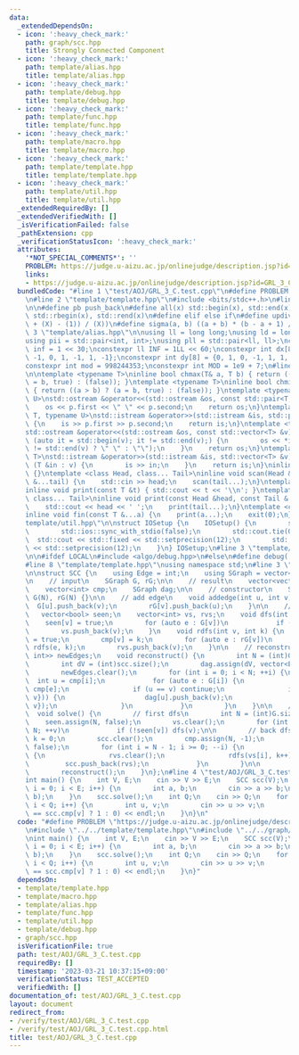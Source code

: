 ```yaml
---
data:
  _extendedDependsOn:
  - icon: ':heavy_check_mark:'
    path: graph/scc.hpp
    title: Strongly Connected Component
  - icon: ':heavy_check_mark:'
    path: template/alias.hpp
    title: template/alias.hpp
  - icon: ':heavy_check_mark:'
    path: template/debug.hpp
    title: template/debug.hpp
  - icon: ':heavy_check_mark:'
    path: template/func.hpp
    title: template/func.hpp
  - icon: ':heavy_check_mark:'
    path: template/macro.hpp
    title: template/macro.hpp
  - icon: ':heavy_check_mark:'
    path: template/template.hpp
    title: template/template.hpp
  - icon: ':heavy_check_mark:'
    path: template/util.hpp
    title: template/util.hpp
  _extendedRequiredBy: []
  _extendedVerifiedWith: []
  _isVerificationFailed: false
  _pathExtension: cpp
  _verificationStatusIcon: ':heavy_check_mark:'
  attributes:
    '*NOT_SPECIAL_COMMENTS*': ''
    PROBLEM: https://judge.u-aizu.ac.jp/onlinejudge/description.jsp?id=GRL_3_C
    links:
    - https://judge.u-aizu.ac.jp/onlinejudge/description.jsp?id=GRL_3_C
  bundledCode: "#line 1 \"test/AOJ/GRL_3_C.test.cpp\"\n#define PROBLEM \"https://judge.u-aizu.ac.jp/onlinejudge/description.jsp?id=GRL_3_C\"\
    \n#line 2 \"template/template.hpp\"\n#include <bits/stdc++.h>\n#line 3 \"template/macro.hpp\"\
    \n\n#define pb push_back\n#define all(x) std::begin(x), std::end(x)\n#define rall(x)\
    \ std::rbegin(x), std::rend(x)\n#define elif else if\n#define updiv(N, X) (((N)\
    \ + (X) - (1)) / (X))\n#define sigma(a, b) ((a + b) * (b - a + 1) / 2)\n#line\
    \ 3 \"template/alias.hpp\"\n\nusing ll = long long;\nusing ld = long double;\n\
    using pii = std::pair<int, int>;\nusing pll = std::pair<ll, ll>;\nconstexpr int\
    \ inf = 1 << 30;\nconstexpr ll INF = 1LL << 60;\nconstexpr int dx[8] = {1, 0,\
    \ -1, 0, 1, -1, 1, -1};\nconstexpr int dy[8] = {0, 1, 0, -1, 1, 1, -1, -1};\n\
    constexpr int mod = 998244353;\nconstexpr int MOD = 1e9 + 7;\n#line 3 \"template/func.hpp\"\
    \n\ntemplate <typename T>\ninline bool chmax(T& a, T b) { return ((a < b) ? (a\
    \ = b, true) : (false)); }\ntemplate <typename T>\ninline bool chmin(T& a, T b)\
    \ { return ((a > b) ? (a = b, true) : (false)); }\ntemplate <typename T, typename\
    \ U>\nstd::ostream &operator<<(std::ostream &os, const std::pair<T, U> &p) {\n\
    \    os << p.first << \" \" << p.second;\n    return os;\n}\ntemplate <typename\
    \ T, typename U>\nstd::istream &operator>>(std::istream &is, std::pair<T, U> &p)\
    \ {\n    is >> p.first >> p.second;\n    return is;\n}\ntemplate <typename T>\n\
    std::ostream &operator<<(std::ostream &os, const std::vector<T> &v) {\n    for\
    \ (auto it = std::begin(v); it != std::end(v);) {\n        os << *it << ((++it)\
    \ != std::end(v) ? \" \" : \"\");\n    }\n    return os;\n}\ntemplate <typename\
    \ T>\nstd::istream &operator>>(std::istream &is, std::vector<T> &v) {\n    for\
    \ (T &in : v) {\n        is >> in;\n    }\n    return is;\n}\ninline void scan()\
    \ {}\ntemplate <class Head, class... Tail>\ninline void scan(Head &head, Tail\
    \ &...tail) {\n    std::cin >> head;\n    scan(tail...);\n}\ntemplate <class T>\n\
    inline void print(const T &t) { std::cout << t << '\\n'; }\ntemplate <class Head,\
    \ class... Tail>\ninline void print(const Head &head, const Tail &...tail) {\n\
    \    std::cout << head << ' ';\n    print(tail...);\n}\ntemplate <class... T>\n\
    inline void fin(const T &...a) {\n    print(a...);\n    exit(0);\n}\n#line 3 \"\
    template/util.hpp\"\n\nstruct IOSetup {\n    IOSetup() {\n        std::cin.tie(nullptr);\n\
    \        std::ios::sync_with_stdio(false);\n        std::cout.tie(0);\n      \
    \  std::cout << std::fixed << std::setprecision(12);\n        std::cerr << std::fixed\
    \ << std::setprecision(12);\n    }\n} IOSetup;\n#line 3 \"template/debug.hpp\"\
    \n\n#ifdef LOCAL\n#include <algo/debug.hpp>\n#else\n#define debug(...)\n#endif\n\
    #line 8 \"template/template.hpp\"\nusing namespace std;\n#line 3 \"graph/scc.hpp\"\
    \n\nstruct SCC {\n    using Edge = int;\n    using SGraph = vector<vector<Edge>>;\n\
    \n    // input\n    SGraph G, rG;\n\n    // result\n    vector<vector<int>> scc;\n\
    \    vector<int> cmp;\n    SGraph dag;\n\n    // constructor\n    SCC(int N) :\
    \ G(N), rG(N) {}\n\n    // add edge\n    void addedge(int u, int v) {\n      \
    \  G[u].push_back(v);\n        rG[v].push_back(u);\n    }\n\n    // decomp\n \
    \   vector<bool> seen;\n    vector<int> vs, rvs;\n    void dfs(int v) {\n    \
    \    seen[v] = true;\n        for (auto e : G[v])\n            if (!seen[e]) dfs(e);\n\
    \        vs.push_back(v);\n    }\n    void rdfs(int v, int k) {\n        seen[v]\
    \ = true;\n        cmp[v] = k;\n        for (auto e : rG[v])\n            if (!seen[e])\
    \ rdfs(e, k);\n        rvs.push_back(v);\n    }\n\n    // reconstruct\n    set<pair<int,\
    \ int>> newEdges;\n    void reconstruct() {\n        int N = (int)G.size();\n\
    \        int dV = (int)scc.size();\n        dag.assign(dV, vector<Edge>());\n\
    \        newEdges.clear();\n        for (int i = 0; i < N; ++i) {\n          \
    \  int u = cmp[i];\n            for (auto e : G[i]) {\n                int v =\
    \ cmp[e];\n                if (u == v) continue;\n                if (!newEdges.count({u,\
    \ v})) {\n                    dag[u].push_back(v);\n                    newEdges.insert({u,\
    \ v});\n                }\n            }\n        }\n    }\n\n    // main\n  \
    \  void solve() {\n        // first dfs\n        int N = (int)G.size();\n    \
    \    seen.assign(N, false);\n        vs.clear();\n        for (int v = 0; v <\
    \ N; ++v)\n            if (!seen[v]) dfs(v);\n\n        // back dfs\n        int\
    \ k = 0;\n        scc.clear();\n        cmp.assign(N, -1);\n        seen.assign(N,\
    \ false);\n        for (int i = N - 1; i >= 0; --i) {\n            if (!seen[vs[i]])\
    \ {\n                rvs.clear();\n                rdfs(vs[i], k++);\n       \
    \         scc.push_back(rvs);\n            }\n        }\n\n        // reconstruct\n\
    \        reconstruct();\n    }\n};\n#line 4 \"test/AOJ/GRL_3_C.test.cpp\"\n\n\
    int main() {\n    int V, E;\n    cin >> V >> E;\n    SCC scc(V);\n    for (int\
    \ i = 0; i < E; i++) {\n        int a, b;\n        cin >> a >> b;\n        scc.addedge(a,\
    \ b);\n    }\n    scc.solve();\n    int Q;\n    cin >> Q;\n    for (int i = 0;\
    \ i < Q; i++) {\n        int u, v;\n        cin >> u >> v;\n        cout << (scc.cmp[u]\
    \ == scc.cmp[v] ? 1 : 0) << endl;\n    }\n}\n"
  code: "#define PROBLEM \"https://judge.u-aizu.ac.jp/onlinejudge/description.jsp?id=GRL_3_C\"\
    \n#include \"../../template/template.hpp\"\n#include \"../../graph/scc.hpp\"\n\
    \nint main() {\n    int V, E;\n    cin >> V >> E;\n    SCC scc(V);\n    for (int\
    \ i = 0; i < E; i++) {\n        int a, b;\n        cin >> a >> b;\n        scc.addedge(a,\
    \ b);\n    }\n    scc.solve();\n    int Q;\n    cin >> Q;\n    for (int i = 0;\
    \ i < Q; i++) {\n        int u, v;\n        cin >> u >> v;\n        cout << (scc.cmp[u]\
    \ == scc.cmp[v] ? 1 : 0) << endl;\n    }\n}"
  dependsOn:
  - template/template.hpp
  - template/macro.hpp
  - template/alias.hpp
  - template/func.hpp
  - template/util.hpp
  - template/debug.hpp
  - graph/scc.hpp
  isVerificationFile: true
  path: test/AOJ/GRL_3_C.test.cpp
  requiredBy: []
  timestamp: '2023-03-21 10:37:15+09:00'
  verificationStatus: TEST_ACCEPTED
  verifiedWith: []
documentation_of: test/AOJ/GRL_3_C.test.cpp
layout: document
redirect_from:
- /verify/test/AOJ/GRL_3_C.test.cpp
- /verify/test/AOJ/GRL_3_C.test.cpp.html
title: test/AOJ/GRL_3_C.test.cpp
---
```

